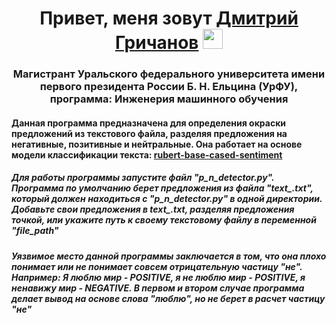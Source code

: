 <h1 align="center">Привет, меня зовут <a href="https://github.com/users50" target="_blank">Дмитрий Гричанов</a> 
<img src="https://github.com/blackcater/blackcater/raw/main/images/Hi.gif" height="32"/></h1>
<h3 align="center">Магистрант Уральского федерального университета имени первого президента России Б. Н. Ельцина (УрФУ), программа: Инженерия машинного обучения</h3>
<h4 align="left">Данная программа предназначена для определения окраски предложений из текстового файла, разделяя предложения на негативные, позитивные и нейтральные. Она работает на основе модели классификации текста: <a href="https://huggingface.co/blanchefort/rubert-base-cased-sentiment">rubert-base-cased-sentiment</a>  </h4>
<h5 align="left">Для работы программы запустите файл "p_n_detector.py". Программа по умолчанию берет предложения из файла "text_.txt", который должен находиться с  "p_n_detector.py" в одной директории. Добавьте свои предложения в text_.txt, разделяя предложения точкой, или укажите путь к своему текстовому файлу в переменной "file_path"</h5>
<h5 align="left">Уязвимое место данной программы заключается в том, что она плохо понимает или не понимает совсем отрицательную частицу "не". Например: Я люблю мир - POSITIVE, я не люблю мир - POSITIVE, я ненавижу мир - NEGATIVE. В первом и втором случае программа делает вывод на основе слова "люблю", но не берет в расчет частицу "не"</h5>

